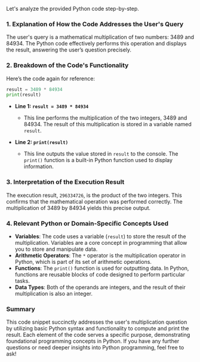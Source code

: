 Let's analyze the provided Python code step-by-step.

### 1. Explanation of How the Code Addresses the User's Query
The user's query is a mathematical multiplication of two numbers: 3489 and 84934. The Python code effectively performs this operation and displays the result, answering the user’s question precisely.

### 2. Breakdown of the Code's Functionality
Here’s the code again for reference:

```python
result = 3489 * 84934
print(result)
```

- **Line 1: `result = 3489 * 84934`**
  - This line performs the multiplication of the two integers, 3489 and 84934. The result of this multiplication is stored in a variable named `result`.

- **Line 2: `print(result)`**
  - This line outputs the value stored in `result` to the console. The `print()` function is a built-in Python function used to display information.

### 3. Interpretation of the Execution Result
The execution result, `296334726`, is the product of the two integers. This confirms that the mathematical operation was performed correctly. The multiplication of 3489 by 84934 yields this precise output.

### 4. Relevant Python or Domain-Specific Concepts Used
- **Variables**: The code uses a variable (`result`) to store the result of the multiplication. Variables are a core concept in programming that allow you to store and manipulate data.
- **Arithmetic Operators**: The `*` operator is the multiplication operator in Python, which is part of its set of arithmetic operations.
- **Functions**: The `print()` function is used for outputting data. In Python, functions are reusable blocks of code designed to perform particular tasks.
- **Data Types**: Both of the operands are integers, and the result of their multiplication is also an integer.

### Summary
This code snippet succinctly addresses the user's multiplication question by utilizing basic Python syntax and functionality to compute and print the result. Each element of the code serves a specific purpose, demonstrating foundational programming concepts in Python. If you have any further questions or need deeper insights into Python programming, feel free to ask!
